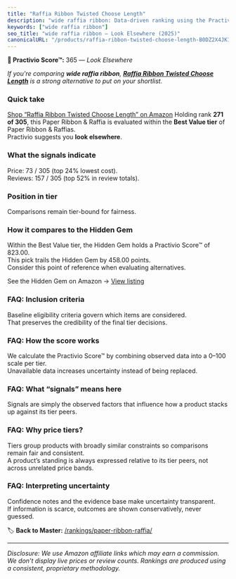 ```yaml
---
title: "Raffia Ribbon Twisted Choose Length"
description: "wide raffia ribbon: Data-driven ranking using the Practivio Score™. Positioned by quality, value, demand, findability, momentum."
keywords: ["wide raffia ribbon"]
seo_title: "wide raffia ribbon — Look Elsewhere (2025)"
canonicalURL: "/products/raffia-ribbon-twisted-choose-length-B0DZ2X4JK1/"
---
```


**🚫 Practivio Score™:** 365 — _Look Elsewhere_


*If you're comparing **wide raffia ribbon**, **[Raffia Ribbon Twisted Choose Length](https://www.amazon.com/dp/B0DZ2X4JK1?tag=practivio-20)** is a strong alternative to put on your shortlist.*
### Quick take
[Shop “Raffia Ribbon Twisted Choose Length” on Amazon](https://www.amazon.com/dp/B0DZ2X4JK1?tag=practivio-20)
Holding rank **271 of 305**, this Paper Ribbon & Raffia is evaluated within the **Best Value tier** of Paper Ribbon & Raffias.  
Practivio suggests you **look elsewhere**.

### What the signals indicate
Price: 73 / 305 (top 24% lowest cost).  
Reviews: 157 / 305 (top 52% in review totals).  

### Position in tier
Comparisons remain tier-bound for fairness.

### How it compares to the Hidden Gem
Within the Best Value tier, the Hidden Gem holds a Practivio Score™ of 823.00.  
This pick trails the Hidden Gem by 458.00 points.  
Consider this point of reference when evaluating alternatives.  

See the Hidden Gem on Amazon → [View listing](https://www.amazon.com/dp/B072XBTGHN?tag=practivio-20)

### FAQ: Inclusion criteria
Baseline eligibility criteria govern which items are considered.  
That preserves the credibility of the final tier decisions.

### FAQ: How the score works
We calculate the Practivio Score™ by combining observed data into a 0–100 scale per tier.  
Unavailable data increases uncertainty instead of being replaced.

### FAQ: What “signals” means here
Signals are simply the observed factors that influence how a product stacks up against its tier peers.

### FAQ: Why price tiers?
Tiers group products with broadly similar constraints so comparisons remain fair and consistent.  
A product’s standing is always expressed relative to its tier peers, not across unrelated price bands.

### FAQ: Interpreting uncertainty
Confidence notes and the evidence base make uncertainty transparent.  
If information is scarce, outcomes are shown conservatively, never guessed.


🏷️ **Back to Master:** [/rankings/paper-ribbon-raffia/](/rankings/paper-ribbon-raffia/)

---
_Disclosure: We use Amazon affiliate links which may earn a commission. We don’t display live prices or review counts. Rankings are produced using a consistent, proprietary methodology._
